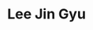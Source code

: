 ---
# Display name
title: Lee Jin Gyu

# Full name (for SEO)
first_name: Jin Gyu
last_name: Lee

# Username (this should match the folder name)
authors:
  - admin

# Is this the primary user of the site?
superuser: true

# Role/position
role: Undergraduate Student in IT Information Engineering

# Organizations/Affiliations
organizations:
  - name: Jeonbuk National University
    url: ''

# Short bio (displayed in user profile at end of posts)
bio: Studying Security at Jeonbuk National University, focusing on web security, vulnerability analysis, and secure coding.

interests:
  - Web Security
  - Vulnerability Analysis
  - Secure Coding

education:
  courses:
    - course: BSc in IT Information Engineering
      institution: Jeonbuk National University
      year: Current

# Social/Academic Networking
social:
  - icon: envelope
    icon_pack: fas
    link: 'mailto:your-email@example.com'
  - icon: instagram
    icon_pack: fab
    link: https://instagram.com/YourInstagramHandle
  - icon: linkedin
    icon_pack: fab
    link: https://www.linkedin.com/in/YourLinkedInProfile
  - icon: github
    icon_pack: fab
    link: https://github.com/YourGitHubUsername
  - icon: file-alt
    icon_pack: fas
    link: uploads/resume.pdf

# Enter email to display Gravatar (if Gravatar enabled in Config)
email: ''

# Highlight the author in author lists? (true/false)
highlight_name: true
---